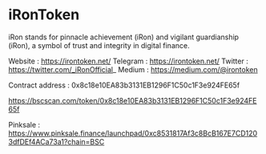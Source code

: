# iRonToken
 iRon stands for pinnacle achievement (iRon) and vigilant guardianship (iRon), a symbol of trust and integrity in digital finance.

Website : https://irontoken.net/
Telegram : https://irontoken.net/
Twitter : https://twitter.com/_iRonOfficial_
Medium : https://medium.com/@irontoken

Contract address : 0x8c18e10EA83b3131EB1296F1C50c1F3e924FE65f

https://bscscan.com/token/0x8c18e10EA83b3131EB1296F1C50c1F3e924FE65f

Pinksale : https://www.pinksale.finance/launchpad/0xc8531817Af3c8BcB167E7CD1203dfDEf4ACa73a1?chain=BSC


